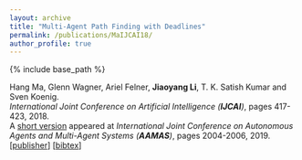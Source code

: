```yaml
---
layout: archive
title: "Multi-Agent Path Finding with Deadlines"
permalink: /publications/MaIJCAI18/
author_profile: true
---
```


{% include base_path %}

Hang Ma, Glenn Wagner, Ariel Felner, **Jiaoyang Li**, T. K. Satish Kumar and Sven Koenig.       
<i>International Joint Conference on Artificial Intelligence (**IJCAI**)</i>, pages 417-423, 2018.      
A [short version](http://ifaamas.org/Proceedings/aamas2018/pdfs/p2004.pdf "Download pdf") appeared at <i>International Joint Conference on Autonomous Agents and Multi-Agent Systems (**AAMAS**)</i>, pages 2004-2006, 2019.     
[[publisher](https://www.ijcai.org/proceedings/2018/0058.pdf )]
[<a href="javascript:void(0)" onclick="(function(target, id) { if ($('#' + id).css('display') == 'block') { $('#' + id).hide('fast'); $(target).text('bibtex') } else { $('#' + id).show('fast'); $(target).text('bibtex▲') } })(this, 'bibtex-MaIJCAI18');">bibtex</a>]
<div id="bibtex-MaIJCAI18" style="display:none">
<pre>@inproceedings{MaIJCAI18,
  author    = {Hang Ma and Glenn Wagner and Ariel Felner and Jiaoyang Li and T. K. Satish Kumar and Sven Koenig},
  title     = {Multi-Agent Path Finding with Deadlines},
  booktitle = {Proceedings of the International Joint Conference on Artificial Intelligence (IJCAI)},
  pages     = {417--423},
  year      = {2018}
}
</pre></div>    